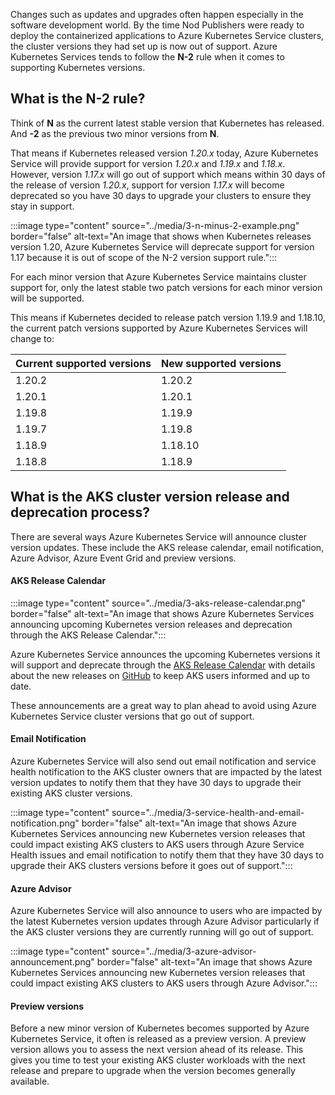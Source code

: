 Changes such as updates and upgrades often happen especially in the software development world. By the time Nod Publishers were ready to deploy the containerized applications to Azure Kubernetes Service clusters, the cluster versions they had set up is now out of support. Azure Kubernetes Services tends to follow the **N-2** rule when it comes to supporting Kubernetes versions. 

## What is the N-2 rule? 

Think of **N** as the current latest stable version that Kubernetes has released. And **-2** as the previous two minor versions from **N**.

That means if Kubernetes released version *1.20.x* today, Azure Kubernetes Service will provide support for version *1.20.x* and *1.19.x* and *1.18.x*. However, version *1.17.x* will go out of support which means within 30 days of the release of version *1.20.x*, support for version *1.17.x* will become deprecated so you have 30 days to upgrade your clusters to ensure they stay in support.

 :::image type="content" source="../media/3-n-minus-2-example.png" border="false" alt-text="An image that shows when Kubernetes releases version 1.20, Azure Kubernetes Service will deprecate support for version 1.17 because it is out of scope of the N-2 version support rule.":::

For each minor version that Azure Kubernetes Service maintains cluster support for, only the latest stable two patch versions for each minor version will be supported.

This means if Kubernetes decided to release patch version 1.19.9 and 1.18.10, the current patch versions supported by Azure Kubernetes Services will change to:

| Current supported versions | New supported versions | 
| :------------------------- | :--------------------- | 
| 1.20.2 | 1.20.2 | 
| 1.20.1 | 1.20.1 | 
| 1.19.8 | 1.19.9 | 
| 1.19.7 | 1.19.8 | 
| 1.18.9 | 1.18.10 | 
| 1.18.8 | 1.18.9 | 

## What is the AKS cluster version release and deprecation process?

There are several ways Azure Kubernetes Service will announce cluster version updates. These include the AKS release calendar, email notification, Azure Advisor, Azure Event Grid and preview versions.

#### AKS Release Calendar 
 :::image type="content" source="../media/3-aks-release-calendar.png" border="false" alt-text="An image that shows Azure Kubernetes Services announcing upcoming Kubernetes version releases and deprecation through the AKS Release Calendar.":::

Azure Kubernetes Service announces the upcoming Kubernetes versions it will support and deprecate through the [AKS Release Calendar](/azure/aks/supported-kubernetes-versions#aks-kubernetes-release-calendar) with details about the new releases on [GitHub](https://github.com/Azure/AKS/releases) to keep AKS users informed and up to date.

These announcements are a great way to plan ahead to avoid using Azure Kubernetes Service cluster versions that go out of support.

#### Email Notification 
Azure Kubernetes Service will also send out email notification and service health notification to the AKS cluster owners that are impacted by the latest version updates to notify them that they have 30 days to upgrade their existing AKS cluster versions. 

 :::image type="content" source="../media/3-service-health-and-email-notification.png" border="false" alt-text="An image that shows Azure Kubernetes Services announcing new Kubernetes version releases that could impact existing AKS clusters to AKS users through Azure Service Health issues and email notification to notify them that they have 30 days to upgrade their AKS clusters versions before it goes out of support.":::

#### Azure Advisor 
Azure Kubernetes Service will also announce to users who are impacted by the latest Kubernetes version updates through Azure Advisor particularly if the AKS cluster versions they are currently running will go out of support. 

 :::image type="content" source="../media/3-azure-advisor-announcement.png" border="false" alt-text="An image that shows Azure Kubernetes Services announcing new Kubernetes version releases that could impact existing AKS clusters to AKS users through Azure Advisor.":::

#### Preview versions
Before a new minor version of Kubernetes becomes supported by Azure Kubernetes Service, it often is released as a preview version. A preview version allows you to assess the next version ahead of its release. This gives you time to test your existing AKS cluster workloads with the next release and prepare to upgrade when the version becomes generally available.

